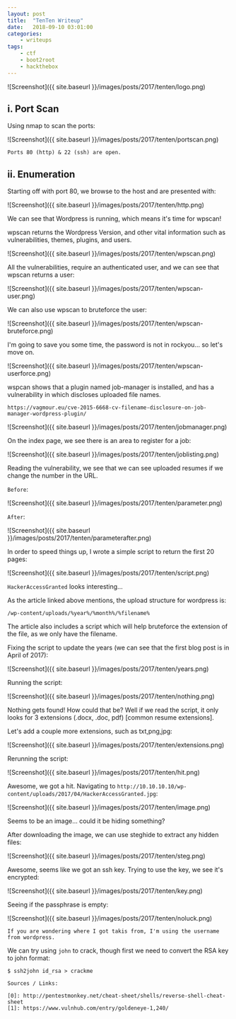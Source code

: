 ```yaml
---
layout: post
title:	"TenTen Writeup"
date:	2018-09-10 03:01:00
categories:
    - writeups
tags:
    - ctf
    - boot2root
    - hackthebox
---
```

<head>
	<title> TenTen Writeup | HackTheBox </title>
</head>

![Screenshot]({{ site.baseurl }}/images/posts/2017/tenten/logo.png)

## i. Port Scan

Using nmap to scan the ports:

![Screenshot]({{ site.baseurl }}/images/posts/2017/tenten/portscan.png)

`Ports 80 (http) & 22 (ssh) are open.`

## ii. Enumeration

Starting off with port 80, we browse to the host and are presented with:

![Screenshot]({{ site.baseurl }}/images/posts/2017/tenten/http.png)

We can see that Wordpress is running, which means it's time for wpscan!

wpscan returns the Wordpress Version, and other vital information such as vulnerabilities, themes, plugins, and users.

![Screenshot]({{ site.baseurl }}/images/posts/2017/tenten/wpscan.png)

All the vulnerabilities, require an authenticated user, and we can see that wpscan returns a user:

![Screenshot]({{ site.baseurl }}/images/posts/2017/tenten/wpscan-user.png)

We can also use wpscan to bruteforce the user:

![Screenshot]({{ site.baseurl }}/images/posts/2017/tenten/wpscan-bruteforce.png)

I'm going to save you some time, the password is not in rockyou... so let's move on.

![Screenshot]({{ site.baseurl }}/images/posts/2017/tenten/wpscan-userforce.png)

wspcan shows that a plugin named job-manager is installed, and has a vulnerability in which discloses uploaded file names.
~~~
https://vagmour.eu/cve-2015-6668-cv-filename-disclosure-on-job-manager-wordpress-plugin/
~~~


![Screenshot]({{ site.baseurl }}/images/posts/2017/tenten/jobmanager.png)

On the index page, we see there is an area to register for a job:

![Screenshot]({{ site.baseurl }}/images/posts/2017/tenten/joblisting.png)

Reading the vulnerability, we see that we can see uploaded resumes if we change the number in the URL.

`Before`:

![Screenshot]({{ site.baseurl }}/images/posts/2017/tenten/parameter.png)

`After`:

![Screenshot]({{ site.baseurl }}/images/posts/2017/tenten/parameterafter.png)

In order to speed things up, I wrote a simple script to return the first 20 pages:

![Screenshot]({{ site.baseurl }}/images/posts/2017/tenten/script.png)

`HackerAccessGranted` looks interesting...

As the article linked above mentions, the upload structure for wordpress is: 
~~~
/wp-content/uploads/%year%/%month%/%filename%
~~~

The article also includes a script which will help bruteforce the extension of the file, as we only have the filename.

Fixing the script to update the years (we can see that the first blog post is in April of 2017):

![Screenshot]({{ site.baseurl }}/images/posts/2017/tenten/years.png)

Running the script:

![Screenshot]({{ site.baseurl }}/images/posts/2017/tenten/nothing.png)

Nothing gets found! How could that be? Well if we read the script, it only looks for 3 extensions (.docx, .doc, pdf) [common resume  extensions].

Let's add a couple more extensions, such as txt,png,jpg:

![Screenshot]({{ site.baseurl }}/images/posts/2017/tenten/extensions.png)

Rerunning the script:

![Screenshot]({{ site.baseurl }}/images/posts/2017/tenten/hit.png)

Awesome, we got a hit. Navigating to `http://10.10.10.10/wp-content/uploads/2017/04/HackerAccessGranted.jpg`:

![Screenshot]({{ site.baseurl }}/images/posts/2017/tenten/image.png)

Seems to be an image... could it be hiding something?

After downloading the image, we can use steghide to extract any hidden files:

![Screenshot]({{ site.baseurl }}/images/posts/2017/tenten/steg.png)

Awesome, seems like we got an ssh key. Trying to use the key, we see it's encrypted:

![Screenshot]({{ site.baseurl }}/images/posts/2017/tenten/key.png)

Seeing if the passphrase is empty:

![Screenshot]({{ site.baseurl }}/images/posts/2017/tenten/noluck.png)

`If you are wondering where I got takis from, I'm using the username from wordpress.`

We can try using `john` to crack, though first we need to convert the RSA key to john format:

~~~
$ ssh2john id_rsa > crackme
~~~


~~~
Sources / Links:

[0]: http://pentestmonkey.net/cheat-sheet/shells/reverse-shell-cheat-sheet
[1]: https://www.vulnhub.com/entry/goldeneye-1,240/
~~~




